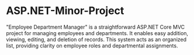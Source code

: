 # ASP.NET-Minor-Project
"Employee Department Manager" is a straightforward ASP.NET Core MVC project for managing employees and departments. It enables easy addition, viewing, editing, and deletion of records. This system acts as an organized list, providing clarity on employee roles and departmental assignments.
